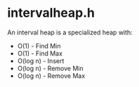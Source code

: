 # intervalheap.h

An interval heap is a specialized heap with:

- O(1) - Find Min
- O(1) - Find Max
- O(log n) - Insert
- O(log n) - Remove Min
- O(log n) - Remove Max

